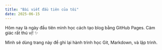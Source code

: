 ```yaml
---
title: "Bài viết đầu tiên của tôi"
date: 2025-06-15
---
```


Hôm nay là ngày đầu tiên mình học cách tạo blog bằng GitHub Pages. Cảm giác rất thú vị! ✨

Mình sẽ dùng trang này để ghi lại hành trình học Git, Markdown, và lập trình.
